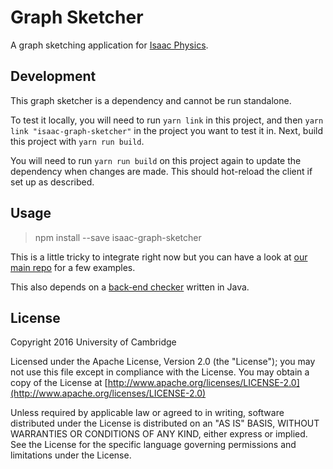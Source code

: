 # Graph Sketcher

A graph sketching application for [Isaac Physics](https://isaacphysics.org).

## Development
This graph sketcher is a dependency and cannot be run standalone.

To test it locally, you will need to run `yarn link` in this project, and then `yarn link "isaac-graph-sketcher"` in the 
project you want to test it in. Next, build this project with `yarn run build`. 

You will need to run `yarn run build` on this project again to update the dependency when changes are made. This should hot-reload
the client if set up as described.

## Usage

> npm install --save isaac-graph-sketcher

This is a little tricky to integrate right now but you can have a look at [our main repo](https://github.com/isaacphysics/isaac-react-app) for a few examples.

This also depends on a [back-end checker](https://github.com/isaacphysics/isaac-graph-checker) written in Java.

## License

Copyright 2016 University of Cambridge

Licensed under the Apache License, Version 2.0 (the "License"); you may not use this file except in compliance with the License. You may obtain a copy of the License at [http://www.apache.org/licenses/LICENSE-2.0](http://www.apache.org/licenses/LICENSE-2.0)

Unless required by applicable law or agreed to in writing, software distributed under the License is distributed on an "AS IS" BASIS, WITHOUT WARRANTIES OR CONDITIONS OF ANY KIND, either express or implied. See the License for the specific language governing permissions and limitations under the License.
